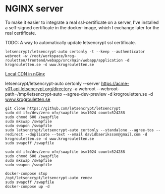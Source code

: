 # NGINX server

To make it easier to integrate a real ssl-certificate on a server, I've
installed a self-signed certificate in the docker-image, which I exchange
later for the real certificate.

TODO:
A way to automatically update letsencrypt ssl certificate.
```
letsencrypt/letsencrypt-auto certonly -t --keep --authenticator webroot -w /root/workspace/krog-rouletten/frontend/webapp/src/main/webapp/application -d krogrouletten.se -d www.krogrouletten.se
```

[Local CDN in nGinx](https://jesus.perezpaz.es/2014/02/configure-subdomain-as-cdn-in-nginx-wordpress-w3-total-cache-configurations/)


letsencrypt/letsencrypt-auto certonly --server https://acme-v01.api.letsencrypt.org/directory -a webroot --webroot-path=/tmp/letsencrypt-auto --agree-dev-preview -d krogrouletten.se -d www.krogrouletten.se
```
git clone https://github.com/letsencrypt/letsencrypt
sudo dd if=/dev/zero of=/swapfile bs=1024 count=524288
sudo chmod 600 /swapfile
sudo mkswap /swapfile
sudo swapon /swapfile
sudo letsencrypt/letsencrypt-auto certonly --standalone --agree-tos --redirect --duplicate --text --email davidbaeriksson@gmail.com -d krogrouletten.se -d www.krogrouletten.se
sudo swapoff /swapfile
```

```
sudo dd if=/dev/zero of=/swapfile bs=1024 count=524288
sudo chmod 600 /swapfile
sudo mkswap /swapfile
sudo swapon /swapfile

docker-compose stop
/opt/letsencrypt/letsencrypt-auto renew
sudo swapoff /swapfile
docker-compose up -d
```